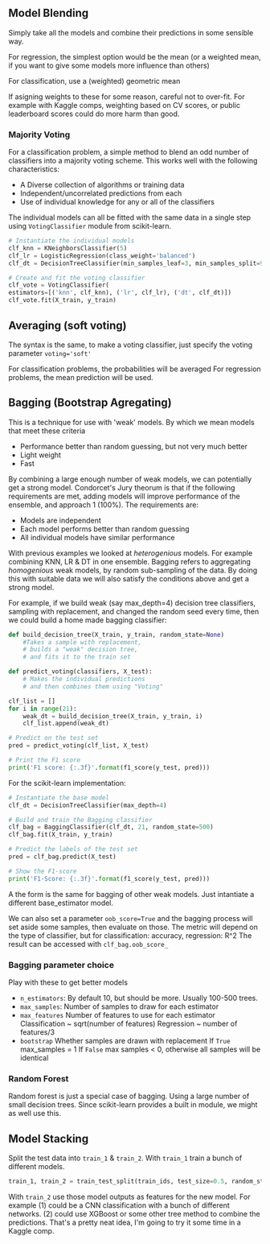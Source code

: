## Model Blending

Simply take all the models and combine their predictions in some sensible way.

For regression, the simplest option would be the mean (or a weighted mean, if you want to give some models more influence than others)

For classification, use a (weighted) geometric mean

If asigning weights to these for some reason, careful not to over-fit.  For example with Kaggle comps, weighting based on CV scores, or public leaderboard scores could do more harm than good.

### Majority Voting

For a classification problem, a simple method to blend an odd number of classifiers into a majority voting scheme.  This works well with the following characteristics:

- A Diverse collection of algorithms or training data
- Independent/uncorrelated predictions from each
- Use of individual knowledge for any or all of the classifiers

The individual models can all be fitted with the same data in a single step using `VotingClassifier` module from scikit-learn.

```python
# Instantiate the individual models
clf_knn = KNeighborsClassifier(5)
clf_lr = LogisticRegression(class_weight='balanced')
clf_dt = DecisionTreeClassifier(min_samples_leaf=3, min_samples_split=9, random_state=500)

# Create and fit the voting classifier
clf_vote = VotingClassifier(
estimators=[('knn', clf_knn), ('lr', clf_lr), ('dt', clf_dt)])
clf_vote.fit(X_train, y_train)
```

## Averaging (soft voting)
The syntax is the same, to make a voting classifier, just specify the voting parameter `voting='soft'`

For classification problems, the probabilities will be averaged
For regression problems, the mean prediction will be used.

## Bagging (Bootstrap Agregating)

This is a technique for use with 'weak' models.  By which we mean models that meet these criteria

- Performance better than random guessing, but not very much better
- Light weight
- Fast

By combining a large enough number of weak models, we can potentially get a strong model.  Condorcet's Jury theorum is that if the following requirements are met, adding models will improve performance of the ensemble, and approach 1 (100%).  The requirements are:

- Models are independent
- Each model performs better than random guessing
- All individual models have similar performance

With previous examples we looked at *heterogenious* models.  For example combining KNN, LR & DT in one ensemble.  Bagging refers to aggregating *homogenious* weak models, by random sub-sampling of the data.  By doing this with suitable data we will also satisfy the conditions  above and get a strong model.  

For example, if we build weak (say max_depth=4) decision tree classifiers, sampling with replacement, and changed the random seed every time, then we could build a home made bagging classifier:

```python
def build_decision_tree(X_train, y_train, random_state=None)
	#Takes a sample with replacement,
    # builds a "weak" decision tree,
    # and fits it to the train set

def predict_voting(classifiers, X_test):
    # Makes the individual predictions 
    # and then combines them using "Voting"

clf_list = []
for i in range(21):
	weak_dt = build_decision_tree(X_train, y_train, i)
	clf_list.append(weak_dt)

# Predict on the test set
pred = predict_voting(clf_list, X_test)

# Print the F1 score
print('F1 score: {:.3f}'.format(f1_score(y_test, pred)))
```

For the scikit-learn implementation:
```python
# Instantiate the base model
clf_dt = DecisionTreeClassifier(max_depth=4)

# Build and train the Bagging classifier
clf_bag = BaggingClassifier(clf_dt, 21, random_state=500)
clf_bag.fit(X_train, y_train)

# Predict the labels of the test set
pred = clf_bag.predict(X_test)

# Show the F1-score
print('F1-Score: {:.3f}'.format(f1_score(y_test, pred)))
```
A the form is the same for bagging of other weak models.  Just intantiate a different base_estimator model.

We can also set a parameter `oob_score=True` and the bagging process will set aside some samples, then evaluate on those.  The metric will depend on the type of classifier, but for classification: accuracy, regression: R^2    The result can be accessed with `clf_bag.oob_score_`

### Bagging parameter choice

Play with these to get better models
- `n_estimators`: By default 10, but should be more.  Usually 100-500 trees.
- `max_samples`: Number of samples to draw for each estimator
- `max_features` Number of features to use for each estimator
		Classification ~ sqrt(number of features)
		Regression ~ number of features/3
- `bootstrap` Whether samples are drawn with replacement
		If `True` max_samples = 1 
		If `False` max samples < 0, otherwise all samples will be identical

### Random Forest
Random forest is just a special case of bagging. Using a large number of small decision trees.  Since scikit-learn provides a built in module, we might as well use this.

## Model Stacking

Split the test data into `train_1` & `train_2`.  With `train_1` train a bunch of different models.  
```python
train_1, train_2 = train_test_split(train_ids, test_size=0.5, random_state=123)
```

With `train_2` use those model outputs as features for the new model.   For example (1) could be a CNN classification with a bunch of different networks.  (2) could use XGBoost or some other tree method to combine the predictions.  That's a pretty neat idea, I'm going to try it some time in a Kaggle comp.